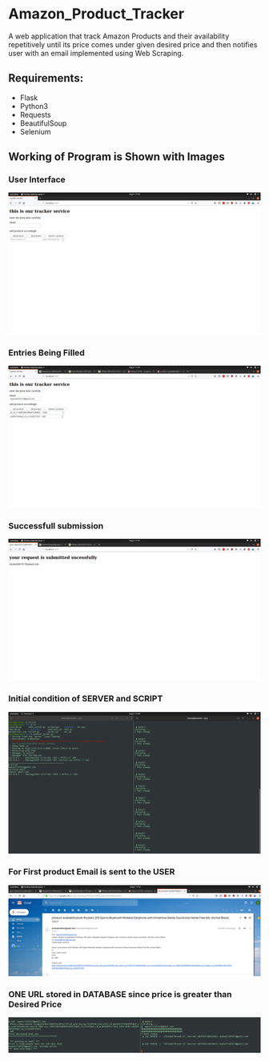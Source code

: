 # Amazon_Product_Tracker

A web application that track Amazon Products and their availability repetitively until its price comes under given desired price and then
notifies user with an email implemented using Web Scraping.

## Requirements:
 * Flask
 * Python3
 * Requests
 * BeautifulSoup
 * Selenium
 
 ## Working of Program is Shown with Images
 ### User Interface
![](scr1.png)
 ### Entries Being Filled
![](scr2.png)
 ### Successfull submission 
![](scr3.png)
 ### Initial condition of SERVER and SCRIPT
![](scr4.png)
 ### For First product Email is sent to the USER
![](scr6.png)
 ### ONE URL stored in DATABASE since price is greater than Desired Price
![](scr5.png)



